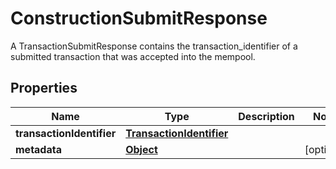 

# ConstructionSubmitResponse

A TransactionSubmitResponse contains the transaction_identifier of a submitted transaction that was accepted into the mempool.
## Properties

Name | Type | Description | Notes
------------ | ------------- | ------------- | -------------
**transactionIdentifier** | [**TransactionIdentifier**](TransactionIdentifier.md) |  | 
**metadata** | [**Object**](.md) |  |  [optional]



